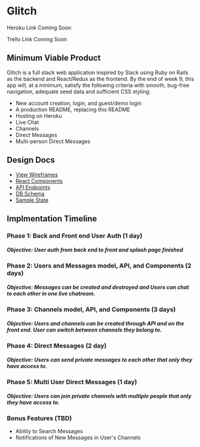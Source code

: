 # Glitch

Heroku Link
  Coming Soon

Trello Link
  Coming Soon

## Minimum Viable Product

Glitch is a full stack web application inspired by Slack using Ruby on Rails as the backend and React/Redux as the frontend. By the end of week 9, this app will, at a minimum, satisfy the following criteria with smooth, bug-free navigation, adequate seed data and sufficient CSS styling:

* New account creation, login, and guest/demo login
* A production README, replacing this README
* Hosting on Heroku
* Live Chat
* Channels
* Direct Messages
* Multi-person Direct Messages

## Design Docs

* [View Wireframes](./wireframes/)
* [React Components](./component-hierarchy.md)
* [API Endpoints](./api-endpoints.md)
* [DB Schema](schema.md)
* [Sample State](sample-state.md)

## Implmentation Timeline

### Phase 1: Back and Front end User Auth (1 day)
##### Objective: User auth from back end to front and splash page finished

### Phase 2: Users and Messages model, API, and Components (2 days)
##### Objective: Messages can be created and destroyed and Users can chat to each other in one live chatroom.

### Phase 3: Channels model, API, and Components (3 days)
##### Objective: Users and channels can be created through API and on the front end. User can switch between channels they belong to.

### Phase 4: Direct Messages (2 day)
##### Objective: Users can send private messages to each other that only they have access to.

### Phase 5: Multi User Direct Messages (1 day)
##### Objective: Users can join private channels with multiple people that only they have access to.

### Bonus Features (TBD)
* Ability to Search Messages
* Notifications of New Messages in User's Channels